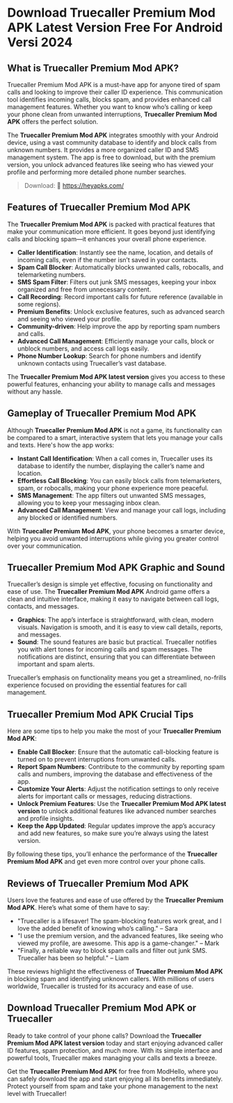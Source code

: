  # Download Truecaller Premium Mod APK Latest Version Free For Android Versi 2024
 
## What is Truecaller Premium Mod APK?

Truecaller Premium Mod APK is a must-have app for anyone tired of spam calls and looking to improve their caller ID experience. This communication tool identifies incoming calls, blocks spam, and provides enhanced call management features. Whether you want to know who’s calling or keep your phone clean from unwanted interruptions, **Truecaller Premium Mod APK** offers the perfect solution.

The **Truecaller Premium Mod APK** integrates smoothly with your Android device, using a vast community database to identify and block calls from unknown numbers. It provides a more organized caller ID and SMS management system. The app is free to download, but with the premium version, you unlock advanced features like seeing who has viewed your profile and performing more detailed phone number searches.

>Download: 🤞 https://heyapks.com/

## Features of Truecaller Premium Mod APK

The **Truecaller Premium Mod APK** is packed with practical features that make your communication more efficient. It goes beyond just identifying calls and blocking spam—it enhances your overall phone experience.

- **Caller Identification**: Instantly see the name, location, and details of incoming calls, even if the number isn’t saved in your contacts.
- **Spam Call Blocker**: Automatically blocks unwanted calls, robocalls, and telemarketing numbers.
- **SMS Spam Filter**: Filters out junk SMS messages, keeping your inbox organized and free from unnecessary content.
- **Call Recording**: Record important calls for future reference (available in some regions).
- **Premium Benefits**: Unlock exclusive features, such as advanced search and seeing who viewed your profile.
- **Community-driven**: Help improve the app by reporting spam numbers and calls.
- **Advanced Call Management**: Efficiently manage your calls, block or unblock numbers, and access call logs easily.
- **Phone Number Lookup**: Search for phone numbers and identify unknown contacts using Truecaller’s vast database.

The **Truecaller Premium Mod APK latest version** gives you access to these powerful features, enhancing your ability to manage calls and messages without any hassle.

## Gameplay of Truecaller Premium Mod APK

Although **Truecaller Premium Mod APK** is not a game, its functionality can be compared to a smart, interactive system that lets you manage your calls and texts. Here's how the app works:

- **Instant Call Identification**: When a call comes in, Truecaller uses its database to identify the number, displaying the caller’s name and location.
- **Effortless Call Blocking**: You can easily block calls from telemarketers, spam, or robocalls, making your phone experience more peaceful.
- **SMS Management**: The app filters out unwanted SMS messages, allowing you to keep your messaging inbox clean.
- **Advanced Call Management**: View and manage your call logs, including any blocked or identified numbers.

With **Truecaller Premium Mod APK**, your phone becomes a smarter device, helping you avoid unwanted interruptions while giving you greater control over your communication.

## Truecaller Premium Mod APK Graphic and Sound

Truecaller’s design is simple yet effective, focusing on functionality and ease of use. The **Truecaller Premium Mod APK** Android game offers a clean and intuitive interface, making it easy to navigate between call logs, contacts, and messages.

- **Graphics**: The app’s interface is straightforward, with clean, modern visuals. Navigation is smooth, and it is easy to view call details, reports, and messages.
- **Sound**: The sound features are basic but practical. Truecaller notifies you with alert tones for incoming calls and spam messages. The notifications are distinct, ensuring that you can differentiate between important and spam alerts.

Truecaller’s emphasis on functionality means you get a streamlined, no-frills experience focused on providing the essential features for call management.

## Truecaller Premium Mod APK Crucial Tips

Here are some tips to help you make the most of your **Truecaller Premium Mod APK**:

- **Enable Call Blocker**: Ensure that the automatic call-blocking feature is turned on to prevent interruptions from unwanted calls.
- **Report Spam Numbers**: Contribute to the community by reporting spam calls and numbers, improving the database and effectiveness of the app.
- **Customize Your Alerts**: Adjust the notification settings to only receive alerts for important calls or messages, reducing distractions.
- **Unlock Premium Features**: Use the **Truecaller Premium Mod APK latest version** to unlock additional features like advanced number searches and profile insights.
- **Keep the App Updated**: Regular updates improve the app’s accuracy and add new features, so make sure you’re always using the latest version.

By following these tips, you’ll enhance the performance of the **Truecaller Premium Mod APK** and get even more control over your phone calls.

## Reviews of Truecaller Premium Mod APK

Users love the features and ease of use offered by the **Truecaller Premium Mod APK**. Here’s what some of them have to say:

- "Truecaller is a lifesaver! The spam-blocking features work great, and I love the added benefit of knowing who’s calling." – Sara
- "I use the premium version, and the advanced features, like seeing who viewed my profile, are awesome. This app is a game-changer." – Mark
- "Finally, a reliable way to block spam calls and filter out junk SMS. Truecaller has been so helpful." – Liam

These reviews highlight the effectiveness of **Truecaller Premium Mod APK** in blocking spam and identifying unknown callers. With millions of users worldwide, Truecaller is trusted for its accuracy and ease of use.

## Download Truecaller Premium Mod APK or Truecaller

Ready to take control of your phone calls? Download the **Truecaller Premium Mod APK latest version** today and start enjoying advanced caller ID features, spam protection, and much more. With its simple interface and powerful tools, Truecaller makes managing your calls and texts a breeze.

Get the **Truecaller Premium Mod APK** for free from ModHello, where you can safely download the app and start enjoying all its benefits immediately. Protect yourself from spam and take your phone management to the next level with Truecaller!
